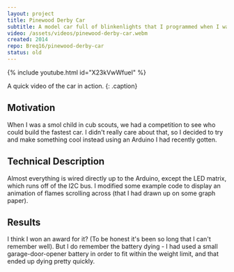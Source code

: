 ```yaml
---
layout: project
title: Pinewood Derby Car
subtitle: A model car full of blinkenlights that I programmed when I was a smol child.
video: /assets/videos/pinewood-derby-car.webm
created: 2014
repo: Breq16/pinewood-derby-car
status: old
---
```


{% include youtube.html id="X23kVwWfueI" %}

A quick video of the car in action.
{: .caption}

## Motivation
When I was a smol child in cub scouts, we had a competition to see who could build the fastest car. I didn't really care about that, so I decided to try and make something cool instead using an Arduino I had recently gotten.

## Technical Description
Almost everything is wired directly up to the Arduino, except the LED matrix, which runs off of the I2C bus. I modified some example code to display an animation of flames scrolling across (that I had drawn up on some graph paper).

## Results
I think I won an award for it? (To be honest it's been so long that I can't remember well). But I do remember the battery dying - I had used a small garage-door-opener battery in order to fit within the weight limit, and that ended up dying pretty quickly.
